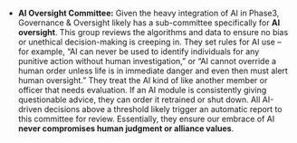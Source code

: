 - **AI Oversight Committee:** Given the heavy integration of AI in Phase3, Governance & Oversight likely has a sub-committee specifically for **AI oversight**. This group reviews the algorithms and data to ensure no bias or unethical decision-making is creeping in. They set rules for AI use – for example, “AI can never be used to identify individuals for any punitive action without human investigation,” or “AI cannot override a human order unless life is in immediate danger and even then must alert human oversight.” They treat the AI kind of like another member or officer that needs evaluation. If an AI module is consistently giving questionable advice, they can order it retrained or shut down. All AI-driven decisions above a threshold likely trigger an automatic report to this committee for review. Essentially, they ensure our embrace of AI **never compromises human judgment or alliance values**.